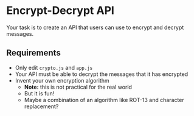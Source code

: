 # Encrypt-Decrypt API

Your task is to create an API that users can use to encrypt and decrypt messages.

## Requirements

- Only edit `crypto.js` and `app.js`
- Your API must be able to decrypt the messages that it has encrypted
- Invent your own encryption algorithm
    - **Note:** this is not practical for the real world
    - But it is fun!
    - Maybe a combination of an algorithm like ROT-13 and character replacement?
